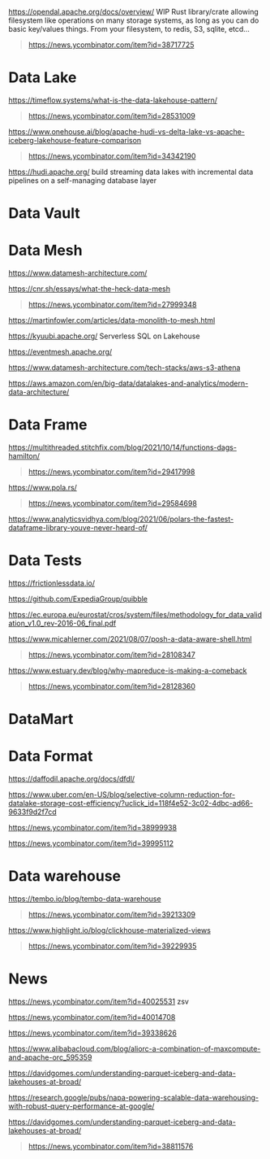 https://opendal.apache.org/docs/overview/ WIP Rust library/crate allowing filesystem like operations on many storage systems, as long as you can do basic key/values things. From your filesystem, to redis, S3, sqlite, etcd…
> https://news.ycombinator.com/item?id=38717725


# Data Lake
https://timeflow.systems/what-is-the-data-lakehouse-pattern/
> https://news.ycombinator.com/item?id=28531009

https://www.onehouse.ai/blog/apache-hudi-vs-delta-lake-vs-apache-iceberg-lakehouse-feature-comparison
> https://news.ycombinator.com/item?id=34342190

https://hudi.apache.org/ build streaming data lakes with incremental data pipelines on a self-managing database layer

# Data Vault

# Data Mesh
https://www.datamesh-architecture.com/

https://cnr.sh/essays/what-the-heck-data-mesh
> https://news.ycombinator.com/item?id=27999348

https://martinfowler.com/articles/data-monolith-to-mesh.html

https://kyuubi.apache.org/ Serverless SQL on Lakehouse

https://eventmesh.apache.org/

https://www.datamesh-architecture.com/tech-stacks/aws-s3-athena

https://aws.amazon.com/en/big-data/datalakes-and-analytics/modern-data-architecture/

# Data Frame
https://multithreaded.stitchfix.com/blog/2021/10/14/functions-dags-hamilton/
> https://news.ycombinator.com/item?id=29417998

https://www.pola.rs/
> https://news.ycombinator.com/item?id=29584698

https://www.analyticsvidhya.com/blog/2021/06/polars-the-fastest-dataframe-library-youve-never-heard-of/

# Data Tests
https://frictionlessdata.io/

https://github.com/ExpediaGroup/quibble

https://ec.europa.eu/eurostat/cros/system/files/methodology_for_data_validation_v1.0_rev-2016-06_final.pdf

https://www.micahlerner.com/2021/08/07/posh-a-data-aware-shell.html
> https://news.ycombinator.com/item?id=28108347

https://www.estuary.dev/blog/why-mapreduce-is-making-a-comeback
> https://news.ycombinator.com/item?id=28128360

# DataMart

# Data Format
https://daffodil.apache.org/docs/dfdl/

https://www.uber.com/en-US/blog/selective-column-reduction-for-datalake-storage-cost-efficiency/?uclick_id=118f4e52-3c02-4dbc-ad66-9633f9d2f7cd

https://news.ycombinator.com/item?id=38999938

https://news.ycombinator.com/item?id=39995112

# Data warehouse
https://tembo.io/blog/tembo-data-warehouse
> https://news.ycombinator.com/item?id=39213309

https://www.highlight.io/blog/clickhouse-materialized-views
> https://news.ycombinator.com/item?id=39229935

# News
https://news.ycombinator.com/item?id=40025531 zsv

https://news.ycombinator.com/item?id=40014708

https://news.ycombinator.com/item?id=39338626

https://www.alibabacloud.com/blog/aliorc-a-combination-of-maxcompute-and-apache-orc_595359

https://davidgomes.com/understanding-parquet-iceberg-and-data-lakehouses-at-broad/

https://research.google/pubs/napa-powering-scalable-data-warehousing-with-robust-query-performance-at-google/

https://davidgomes.com/understanding-parquet-iceberg-and-data-lakehouses-at-broad/
> https://news.ycombinator.com/item?id=38811576